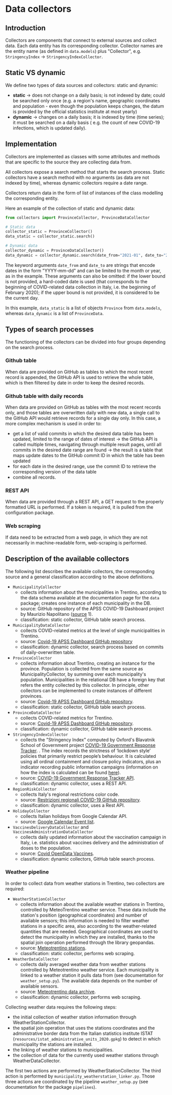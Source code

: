# Data collectors

## Introduction

Collectors are components that connect to external sources and collect data. Each data entity has its corresponding
collector. Collector names are the entity name (as defined in `data.models`) plus "Collector", e.g.
`StringencyIndex` -> `StringencyIndexCollector`.

## Static VS dynamic

We define two types of data sources and collectors: static and dynamic:

- **static** -> does not change on a daily basis; is not indexed by date; could be searched only once (e.g. a region's
  name, geographic coordinates and population - even though the population keeps changes, the datum is provided by the
  official statistics institute at most yearly)
- **dynamic** -> changes on a daily basis; it is indexed by time (time series); it must be searched on a daily basis (
  e.g. the count of new COVID-19 infections, which is updated daily).

## Implementation

Collectors are implemented as classes with some attributes and methods that are specific to the source they are
collecting data from.

All collectors expose a search method that starts the search process. Static collectors have a search method with no
arguments (as data are not indexed by time), whereas dynamic collectors require a date range.

Collectors return data in the form of list of instances of the class modelling the corresponding entity.

Here an example of the collection of static and dynamic data:

```python
from collectors import ProvinceCollector, ProvinceDataCollector

# Static data
collector_static = ProvinceCollector()
data_static = collector_static.search()

# Dynamic data
collector_dynamic = ProvinceDataCollector()
data_dynamic = collector_dynamic.search(date_from="2021-01", date_to="2021-04-02")
```

The keyword arguments `date_from` and `date_to` are strings that encode dates in the form "YYYY-mm-dd" and can be
limited to the month or year, as in the example. These arguments can also be omitted: if the lower bound is not
provided, a hard-coded date is used (that corresponds to the beginning of COVID-related data collection in Italy, i.e.
the beginning of February 2020); if the upper bound is not provided, it is considered to be the current day.

In this example, `data_static` is a list of objects `Province` from `data.models`, whereas `data_dynamic` is a list of
`ProvinceData`.

## Types of search processes

The functioning of the collectors can be divided into four groups depending on the search process.

### Github table

When data are provided on GitHub as tables to which the most recent record is appended, the GitHub API is used to
retrieve the whole table, which is then filtered by date in order to keep the desired records.

### Github table with daily records

When data are provided on GitHub as tables with the most recent records only, and those tables are overwritten daily
with new data, a single call to the GitHub API would retrieve records for a single day only. In this case, a more
complex mechanism is used in order to:

- get a list of valid commits in which the desired data table has been updated, limited to the range of dates of
  interest -> the GitHub API is called multiple times, navigating through multiple result pages, until all commits in
  the desired date range are found -> the result is a table that maps update dates to the GitHub commit ID in which the
  table has been updated
- for each date in the desired range, use the commit ID to retrieve the corresponding version of the data table
- combine all records.

### REST API

When data are provided through a REST API, a GET request to the properly formatted URL is performed. If a token is
required, it is pulled from the configuration package.

### Web scraping

If data need to be extracted from a web page, in which they are not necessarily in machine-readable form, web-scraping
is performed.

## Description of the available collectors

The following list describes the available collectors, the corresponding source and a general classification according
to the above definitions.

- `MunicipalityCollector`
    - collects information about the municipalities in Trentino, according to the data schema available at the
      documentation page for the `data` package; creates one instance of each municipality in the DB.
    - source: GitHub repository of the APSS COVID-19 Dashboard project by Maurizio Napolitano ([source](#sources) 1).
    - classification: static collector, GitHub table search process.
- `MunicipalityDataCollector`
    - collects COVID-related metrics at the level of single municipalities in Trentino.
    - source: [Covid-19 APSS Dashboard GitHub repository](https://github.com/napo/covid19apssdashboard/)
    - classification: dynamic collector, search process based on commits of daily-overwritten table.
- `ProvinceCollector`
    - collects information about Trentino, creating an instance for the province. Population is collected from the same
      source as MunicipalityCollector, by summing over each municipality's population. Municipalities in the relational
      DB have a foreign key that refers the entity collected by this collector. In principle, other collectors can be
      implemented to create instances of different provinces.
    - source: [Covid-19 APSS Dashboard GitHub repository](https://github.com/napo/covid19apssdashboard/).
    - classification: static collector, GitHub table search process.
- `ProvinceDataCollector`
    - collects COVID-related metrics for Trentino.
    - source: [Covid-19 APSS Dashboard GitHub repository](https://github.com/napo/covid19apssdashboard/).
    - classification: dynamic collector, GitHub table search process.
- `StringencyIndexCollector`
    - collects the "Stringency Index" computed by Oxford's Blavatnik School of Government
      project [COVID-19 Government Response Tracker](https://www.bsg.ox.ac.uk/research/research-projects/covid-19-government-response-tracker).
      . The index records the strictness of ‘lockdown style’ policies that primarily restrict people’s behaviour. It is
      calculated using all ordinal containment and closure policy indicators, plus an indicator recording public
      information campaigns (information on how the index is calculated can be
      found [here](https://github.com/OxCGRT/covid-policy-tracker/blob/master/documentation/index_methodology.md)).
    - source: [COVID-19 Government Response Tracker API](https://covidtracker.bsg.ox.ac.uk/about-api).
    - classification: dynamic collector, uses a REST API.
- `RegionRiskCollector`
    - collects Italy's regional restrictions color code.
    - source: [Restrizioni regionali COVID-19 GitHub repository](https://github.com/imcatta/restrizioni_regionali_covid).
    - classification: dynamic collector, uses a Rest API.
- `HolidayCollector`
    - collects Italian holidays from Google Calendar API.
    - source: [Google Calendar Event list](https://developers.google.com/calendar/api/v3/reference/events/list).
- `VaccinesDeliveryDataCollector` and `VaccinesAdministrationDataCollector`
    - collects daily updated information about the vaccination campaign in Italy, i.e. statistics about vaccines
      delivery and the administration of doses to the population.
    - source: [Covid OpenData Vaccines](https://github.com/italia/covid19-opendata-vaccini).
    - classification: dynamic collectors, GitHub table search process.

### Weather pipeline

In order to collect data from weather stations in Trentino, two collectors are required:

- `WeatherStationCollector`
    - collects information about the available weather stations in Trentino, controlled by MeteoTrentino weather
      service. These data include the station's position (geographical coordinates) and number of available sensors;
      this information is needed to filter weather stations in a specific area, also according to the weather-related
      quantities that are needed. Geographical coordinates are used to detect the municipality in which they are
      installed, thanks to the spatial join operation performed through the library geopandas.
    - source: [Meteotrentino stations](https://content.meteotrentino.it/dati-meteo/stazioni/dati-Stazioni-Json.aspx).
    - classification: static collector, performs web scraping.
- `WeatherDataCollector`
    - collects daily averaged weather data from weather stations controlled by Meteotrentino weather service. Each
      municipality is linked to a weather station it pulls data from (see documentation for `weather_setup.py`). The
      available data depends on the number of available sensors.
    - source: [Meteotrentino data archive](http://storico.meteotrentino.it/).
    - classification: dynamic collector, performs web scraping.

Collecting weather data requires the following steps:

- the initial collection of weather station information through WeatherStationCollector.
- the spatial join operation that uses the stations coordinates and the administrative border data from the Italian
  statistics institute ISTAT (`resources/istat_administrative_units_2020.gpkg`) to detect in which municipality the
  stations are installed.
- the linking of weather stations to municipalities.
- the collection of data for the currently used weather stations through WeatherDataCollector.

The first two actions are performed by WeatherStationCollector. The third action is performed
by `municipality_weatherstation_linker.py`. Those three actions are coordinated by the pipeline `weather_setup.py` (see
documentation for the package `pipelines`).
